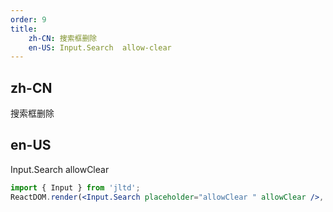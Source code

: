 ```yaml
---
order: 9
title:
    zh-CN: 搜索框删除 
    en-US: Input.Search  allow-clear
---
```


## zh-CN

搜索框删除

## en-US

Input.Search  allowClear

````jsx
import { Input } from 'jltd';
ReactDOM.render(<Input.Search placeholder="allowClear " allowClear />, mountNode);
````
